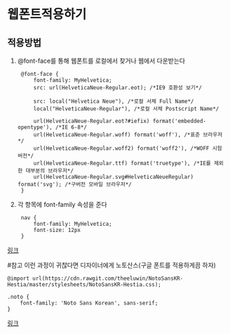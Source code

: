 # 웹폰트적용하기
## 적용방법
1. @font-face를 통해 웹폰트를 로컬에서 찾거나 웹에서 다운받는다

		@font-face {
			font-family: MyHelvetica;
			src: url(HelveticaNeue-Regular.eot); /*IE9 호환성 보기*/
		
			src: local("Helvetica Neue"), /*로컬 서체 Full Name*/
			local("HelveticaNeue-Regular"), /*로컬 서체 Postscript Name*/
		
			url(HelveticaNeue-Regular.eot?#iefix) format('embedded-opentype'), /*IE 6-8*/
			url(HelveticaNeue-Regular.woff) format('woff'), /*표준 브라우저*/
			url(HelveticaNeue-Regular.woff2) format('woff2'), /*WOFF 시험 버전*/
			url(HelveticaNeue-Regular.ttf) format('truetype'), /*IE를 제외한 대부분의 브라우저*/
			url(HelveticaNeue-Regular.svg#HelveticaNeueRegular) format('svg'); /*구버전 모바일 브라우저*/
		}

2. 각 항목에 font-family 속성을 준다

		nav {
		    font-family: MyHelvetica;
		    font-size: 12px
		}
[링크](http://www.beautifulcss.com/archives/431)

#참고
이런 과정이 귀찮다면 디자이너에게 노토산스(구글 폰트를 적용하게끔 하자)
		
	@import url(https://cdn.rawgit.com/theeluwin/NotoSansKR-Hestia/master/stylesheets/NotoSansKR-Hestia.css);
	
	.noto {
	    font-family: 'Noto Sans Korean', sans-serif;
	}
[링크](https://github.com/theeluwin/NotoSansKR-Hestia)	


